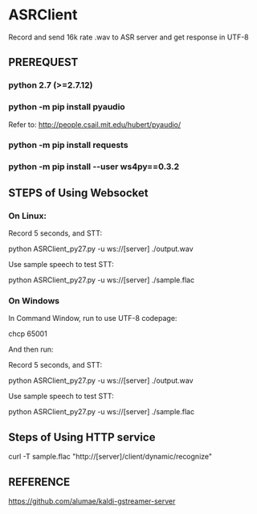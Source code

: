 # ASRClient

Record and send 16k rate .wav to ASR server and get response in UTF-8

## PREREQUEST

### python 2.7 (>=2.7.12)

### python -m pip install pyaudio

Refer to: http://people.csail.mit.edu/hubert/pyaudio/

### python -m pip install requests

### python -m pip install --user ws4py==0.3.2

## STEPS of Using Websocket

### On Linux:

Record 5 seconds, and STT:

python ASRClient_py27.py -u ws://[server] ./output.wav

Use sample speech to test STT:

python ASRClient_py27.py -u ws://[server] ./sample.flac

### On Windows

In Command Window, run to use UTF-8 codepage:

chcp 65001

And then run:

Record 5 seconds, and STT:

python ASRClient_py27.py -u ws://[server] ./output.wav

Use sample speech to test STT:

python ASRClient_py27.py -u ws://[server] ./sample.flac

## Steps of Using HTTP service
curl -T sample.flac "http://[server]/client/dynamic/recognize"


## REFERENCE

https://github.com/alumae/kaldi-gstreamer-server

